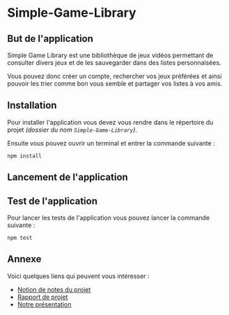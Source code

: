 # Simple-Game-Library

## But de l'application

Simple Game Library est une bibliothèque de jeux vidéos permettant de consulter divers jeux et de les sauvegarder dans des listes personnalsées.

Vous pouvez donc créer un compte, rechercher vos jeux préférées et ainsi pouvoir les trier comme bon vous semble et partager vos listes à vos amis.

## Installation

Pour installer l'application vous devez vous rendre dans le répertoire du projet *(dossier du nom `Simple-Game-Library`)*.

Ensuite vous pouvez ouvrir un terminal et entrer la commande suivante :
```    
npm install
```

## Lancement de l'application

<!-- TODO expliquer comment lancer avec docker -->

## Test de l'application

Pour lancer les tests de l'application vous pouvez lancer la commande suivante :
```    
npm test
```

## Annexe

Voici quelques liens qui peuvent vous intéresser :

- [Notion de notes du projet](https://www.notion.so/SAE-1-0091ab23f59d4f25b810fbe6411220f3)
- [Rapport de projet](https://docs.google.com/document/d/1qDP2YHU26Ve78AwiqhcrBJ9E5G0NG6M8E1QmqGWBqpA/edit?usp=sharing)
- [Notre présentation](https://docs.google.com/presentation/d/11UMgiHuPRvpgh8Q_msfCI5zzWt5rzjRhEtyjuNQ3VOg/edit?usp=sharing)
